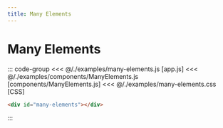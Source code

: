 ```yaml
---
title: Many Elements
---
```


<script setup>
  import { onMounted } from 'vue'
  
  onMounted(async () => {
    await import('./many-elements.css')
    await import('./many-elements.js')
  })
</script>

# Many Elements

<p></p>
<Badge type="warning" text="example" />
<div class="example">
  <div id="many-elements"></div>
</div>

::: code-group
<<< @/./examples/many-elements.js [app.js]
<<< @/./examples/components/ManyElements.js [components/ManyElements.js]
<<< @/./examples/many-elements.css [CSS]
```html [HTML]
<div id="many-elements"></div>
```
:::
